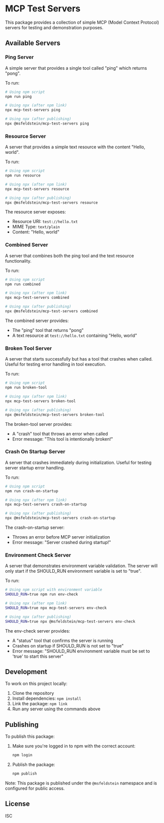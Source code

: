 # MCP Test Servers

This package provides a collection of simple MCP (Model Context Protocol) servers for testing and demonstration purposes.

## Available Servers

### Ping Server
A simple server that provides a single tool called "ping" which returns "pong".

To run:
```bash
# Using npm script
npm run ping

# Using npx (after npm link)
npx mcp-test-servers ping

# Using npx (after publishing)
npx @msfeldstein/mcp-test-servers ping
```

### Resource Server
A server that provides a simple text resource with the content "Hello, world".

To run:
```bash
# Using npm script
npm run resource

# Using npx (after npm link)
npx mcp-test-servers resource

# Using npx (after publishing)
npx @msfeldstein/mcp-test-servers resource
```

The resource server exposes:
- Resource URI: `test://hello.txt`
- MIME Type: `text/plain`
- Content: "Hello, world"

### Combined Server
A server that combines both the ping tool and the text resource functionality.

To run:
```bash
# Using npm script
npm run combined

# Using npx (after npm link)
npx mcp-test-servers combined

# Using npx (after publishing)
npx @msfeldstein/mcp-test-servers combined
```

The combined server provides:
- The "ping" tool that returns "pong"
- A text resource at `test://hello.txt` containing "Hello, world"

### Broken Tool Server
A server that starts successfully but has a tool that crashes when called. Useful for testing error handling in tool execution.

To run:
```bash
# Using npm script
npm run broken-tool

# Using npx (after npm link)
npx mcp-test-servers broken-tool

# Using npx (after publishing)
npx @msfeldstein/mcp-test-servers broken-tool
```

The broken-tool server provides:
- A "crash" tool that throws an error when called
- Error message: "This tool is intentionally broken!"

### Crash On Startup Server
A server that crashes immediately during initialization. Useful for testing server startup error handling.

To run:
```bash
# Using npm script
npm run crash-on-startup

# Using npx (after npm link)
npx mcp-test-servers crash-on-startup

# Using npx (after publishing)
npx @msfeldstein/mcp-test-servers crash-on-startup
```

The crash-on-startup server:
- Throws an error before MCP server initialization
- Error message: "Server crashed during startup!"

### Environment Check Server
A server that demonstrates environment variable validation. The server will only start if the SHOULD_RUN environment variable is set to "true".

To run:
```bash
# Using npm script with environment variable
SHOULD_RUN=true npm run env-check

# Using npx (after npm link)
SHOULD_RUN=true npx mcp-test-servers env-check

# Using npx (after publishing)
SHOULD_RUN=true npx @msfeldstein/mcp-test-servers env-check
```

The env-check server provides:
- A "status" tool that confirms the server is running
- Crashes on startup if SHOULD_RUN is not set to "true"
- Error message: "SHOULD_RUN environment variable must be set to 'true' to start this server"

## Development

To work on this project locally:

1. Clone the repository
2. Install dependencies: `npm install`
3. Link the package: `npm link`
4. Run any server using the commands above

## Publishing

To publish this package:

1. Make sure you're logged in to npm with the correct account:
   ```bash
   npm login
   ```

2. Publish the package:
   ```bash
   npm publish
   ```

Note: This package is published under the `@msfeldstein` namespace and is configured for public access.

## License
ISC 